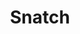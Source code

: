---
title: "Snatch"

year: 2000

director: "Guy Ritchie"

summary: "Two boxing promotors try to steer away from a dangerous gangster, but things tangle up when their champion won't stay down"

comment: "Trying to turn the intensity up from Lock Stock, the increased confusion slightly lowers its impact. Helped along by the surprising but bulls-eye casting of Brad Pitt."

video: "https://media.giphy.com/media/v1.Y2lkPTc5MGI3NjExM3Vmc3hpeDhrdXF3cm95YzYxendxYnp6amM3dnhoaXYxd3dveWV6cSZlcD12MV9pbnRlcm5hbF9naWZfYnlfaWQmY3Q9Zw/L3BUdX5K1VKBa/giphy.mp4"

image: "https://media.giphy.com/media/L3BUdX5K1VKBa/giphy.gif"

imdb: "https://www.imdb.com/title/tt0208092/"

quotes:
  - "No thank you, Turkish; I'm sweet enough."
  - "Then I hear the best thing to do is feed them to pigs."
---